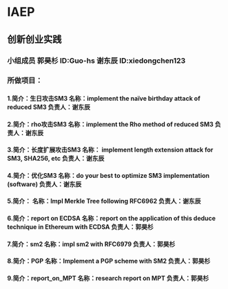 # IAEP
## 创新创业实践

### 小组成员 郭昊杉 ID:Guo-hs 谢东辰 ID:xiedongchen123
### 所做项目：
#### 1.简介：生日攻击SM3 名称：implement the naïve birthday attack of reduced SM3 负责人：谢东辰
#### 2.简介：rho攻击SM3 名称：implement the Rho method of reduced SM3 负责人：谢东辰
#### 3.简介：长度扩展攻击SM3 名称： implement length extension attack for SM3, SHA256, etc 负责人：谢东辰
#### 4.简介：优化SM3 名称：do your best to optimize SM3 implementation (software) 负责人：谢东辰
#### 5.简介： 名称：Impl Merkle Tree following RFC6962 负责人：谢东辰
#### 6.简介：report on ECDSA 名称：report on the application of this deduce technique in Ethereum with ECDSA 负责人：郭昊杉
#### 7.简介：sm2 名称：impl sm2 with RFC6979 负责人：郭昊杉
#### 8.简介：PGP 名称：Implement a PGP scheme with SM2 负责人：郭昊杉
#### 9.简介：report_on_MPT 名称：research report on MPT 负责人：郭昊杉

